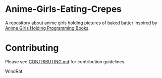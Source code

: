 # Anime-Girls-Eating-Crepes

A repository about anime girls holding pictures of baked batter inspired by [Anime Girls Holding Programming Books](https://github.com/cat-milk/Anime-Girls-Holding-Programming-Books).

# Contributing
Please see [CONTRIBUTING.md](https://github.com/memetrollsXD/Anime-Girls-Eating-Crepes/blob/main/CONTRIBUTING.md) for contribution guidelines.

WindRat
